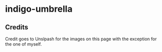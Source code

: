 # indigo-umbrella

## Credits

Credit goes to Unslpash for the images on this page with the exception for the one of myself.